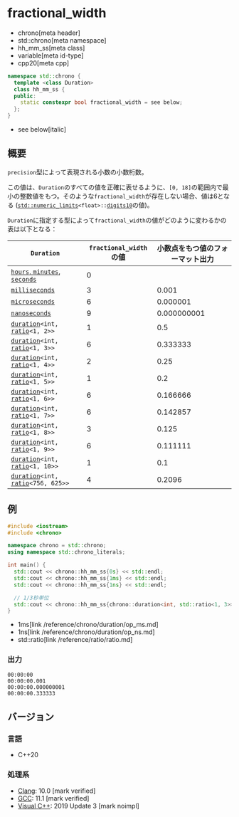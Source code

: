 # fractional_width
* chrono[meta header]
* std::chrono[meta namespace]
* hh_mm_ss[meta class]
* variable[meta id-type]
* cpp20[meta cpp]

```cpp
namespace std::chrono {
  template <class Duration>
  class hh_mm_ss {
  public:
    static constexpr bool fractional_width = see below;
  };
}
```
* see below[italic]

## 概要
`precision`型によって表現される小数の小数桁数。

この値は、`Duration`のすべての値を正確に表せるように、`[0, 18]`の範囲内で最小の整数値をもつ。そのような`fractional_width`が存在しない場合、値は6となる ([`std::numeric_limits`](/reference/limits/numeric_limits.md)`<float>::`[`digits10`](/reference/limits/numeric_limits/digits10.md)の値)。

`Duration`に指定する型によって`fractional_width`の値がどのように変わるかの表は以下となる：

| `Duration` | `fractional_width`の値 | 小数点をもつ値のフォーマット出力 |
|------------|------------------------|------------------|
| [`hours`, `minutes`, `seconds`](/reference/chrono/duration_aliases.md) | 0 | |
| [`milliseconds`](/reference/chrono/duration_aliases.md) | 3 | 0.001 |
| [`microseconds`](/reference/chrono/duration_aliases.md) | 6 | 0.000001 |
| [`nanoseconds`](/reference/chrono/duration_aliases.md) | 9 | 0.000000001 |
| [`duration`](/reference/chrono/duration.md)`<int,` [`ratio`](/reference/ratio/ratio.md)`<1, 2>>` | 1 | 0.5 |
| [`duration`](/reference/chrono/duration.md)`<int,` [`ratio`](/reference/ratio/ratio.md)`<1, 3>>` | 6 | 0.333333 |
| [`duration`](/reference/chrono/duration.md)`<int,` [`ratio`](/reference/ratio/ratio.md)`<1, 4>>` | 2 | 0.25 |
| [`duration`](/reference/chrono/duration.md)`<int,` [`ratio`](/reference/ratio/ratio.md)`<1, 5>>` | 1 | 0.2 |
| [`duration`](/reference/chrono/duration.md)`<int,` [`ratio`](/reference/ratio/ratio.md)`<1, 6>>` | 6 | 0.166666 |
| [`duration`](/reference/chrono/duration.md)`<int,` [`ratio`](/reference/ratio/ratio.md)`<1, 7>>` | 6 | 0.142857 |
| [`duration`](/reference/chrono/duration.md)`<int,` [`ratio`](/reference/ratio/ratio.md)`<1, 8>>` | 3 | 0.125 |
| [`duration`](/reference/chrono/duration.md)`<int,` [`ratio`](/reference/ratio/ratio.md)`<1, 9>>` | 6 | 0.111111 |
| [`duration`](/reference/chrono/duration.md)`<int,` [`ratio`](/reference/ratio/ratio.md)`<1, 10>>` | 1 | 0.1 |
| [`duration`](/reference/chrono/duration.md)`<int,` [`ratio`](/reference/ratio/ratio.md)`<756, 625>>` | 4 | 0.2096 |


## 例
```cpp example
#include <iostream>
#include <chrono>

namespace chrono = std::chrono;
using namespace std::chrono_literals;

int main() {
  std::cout << chrono::hh_mm_ss{0s} << std::endl;
  std::cout << chrono::hh_mm_ss{1ms} << std::endl;
  std::cout << chrono::hh_mm_ss{1ns} << std::endl;

  // 1/3秒単位
  std::cout << chrono::hh_mm_ss{chrono::duration<int, std::ratio<1, 3>>{1}} << std::endl;
}
```
* 1ms[link /reference/chrono/duration/op_ms.md]
* 1ns[link /reference/chrono/duration/op_ns.md]
* std::ratio[link /reference/ratio/ratio.md]

### 出力
```
00:00:00
00:00:00.001
00:00:00.000000001
00:00:00.333333
```

## バージョン
### 言語
- C++20

### 処理系
- [Clang](/implementation.md#clang): 10.0 [mark verified]
- [GCC](/implementation.md#gcc): 11.1 [mark verified]
- [Visual C++](/implementation.md#visual_cpp): 2019 Update 3 [mark noimpl]

